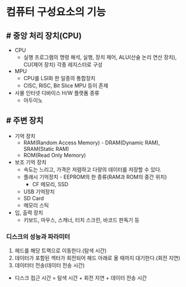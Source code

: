 # 컴퓨터 구성요소의 기능

## # 중앙 처리 장치(CPU)

- CPU
    - 실행 프로그램의 명령 해석, 실행, 장치 제어, ALU(산술 논리 연산 장치), CU(제어 장치)
    각종 레지스터로 구성
- MPU
    - CPU를 LSI화 한 일종의 통합장치
    - CISC, RISC, Bit Slice MPU 등이 존재
- 사물 인터넷 디바이스 H/W 플랫폼 종류
    - 아두이노

## # 주변 장치

- 기억 장치
    - RAM(Random Access Memory) - DRAM(Dynamic RAM), SRAM(Static RAM)
    - ROM(Read Only Memory)
- 보조 기억 장치
    - 속도는 느리고, 가격은 저렴하고 다량의 데이터를 저장할 수 있다.
    - 플래시 기억장치 - EEPROM의 한 종류(RAM과 ROM의 중간 위치)
        - CF 메모리, SSD
    - USB 기억장치
    - SD Card
    - 메모리 스틱
- 입, 출력 장치
    - 키보드, 마우스, 스캐너, 터치 스크린, 바코드 판독기 등

### 디스크의 성능과 파라미터

1. 헤드를 해당 트랙으로 이동한다.(탐색 시간)
2. 데이터가 포함된 섹터가 회전되어 헤드 아래로 올 때까지 대기한다.(회전 지연)
3. 데이터터 전송(데이터 전송 시간)
- 디스크 접근 시간 = 탐색 시간 + 회전 지연 + 데이터 전송 시간

